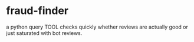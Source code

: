 # fraud-finder
a python query TOOL checks quickly whether reviews are actually good or just saturated with bot reviews.

